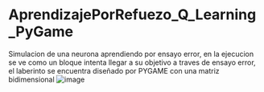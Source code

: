 # AprendizajePorRefuezo_Q_Learning_PyGame
Simulacion de una neurona aprendiendo por ensayo error, en la ejecucion se ve como un bloque intenta llegar a su objetivo 
a traves de ensayo error, el laberinto se encuentra diseñado por PYGAME con una matriz bidimensional
![image](https://user-images.githubusercontent.com/44307351/229937601-29bd6191-9590-40c1-acf3-9d3e70937068.png)
